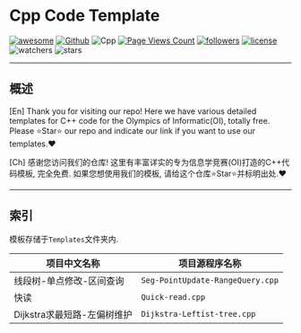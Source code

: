# Cpp Code Template

[![awesome](https://camo.githubusercontent.com/abb97269de2982c379cbc128bba93ba724d8822bfbe082737772bd4feb59cb54/68747470733a2f2f63646e2e7261776769742e636f6d2f73696e647265736f726875732f617765736f6d652f643733303566333864323966656437386661383536353265336136336531353464643865383832392f6d656469612f62616467652e737667)](https://github.com/sindresorhus/awesome)
[![Github](https://img.shields.io/badge/GitHub-100000?style=for-the-badge&logo=github&logoColor=white)](https://github.com)
![Cpp](https://img.shields.io/badge/C%2B%2B-00599C?style=for-the-badge&logo=c%2B%2B&logoColor=white)
[![Page Views Count](https://badges.toozhao.com/badges/01HDE13JSWPFN1ME6TGB42DV8T/green.svg)](https://badges.toozhao.com/stats/01HDE13JSWPFN1ME6TGB42DV8T "Get your own page views count badge on badges.toozhao.com")
[![followers](https://img.shields.io/github/followers/kfy666.svg?style=social&label=Follow&maxAge=2592000)](https://github.com/kfy666)
[![license](https://img.shields.io/github/license/kfy666/CppCodeTemplate.svg)](https://github.com/kfy666/CppCodeTemplate)
![watchers](https://img.shields.io/github/watchers/kfy666/CppCodeTemplate.svg?style=social&label=Watch)
![stars](https://img.shields.io/github/stars/kfy666/CppCodeTemplate.svg?style=social&label=Stars)

---

## 概述

[En] Thank you for visiting our repo! Here we have various detailed templates for C++ code for the Olympics of Informatic(OI), totally free. Please ⭐Star⭐ our repo and indicate our link if you want to use our templates.❤️

[Ch] 感谢您访问我们的仓库! 这里有丰富详实的专为信息学竞赛(OI)打造的C++代码模板, 完全免费. 如果您想使用我们的模板, 请给这个仓库⭐Star⭐并标明出处.❤️

---

## 索引

模板存储于<code>Templates</code>文件夹内.

| 项目中文名称 | 项目源程序名称 |
|------|------|
|线段树-单点修改-区间查询 | <code>Seg-PointUpdate-RangeQuery.cpp</code> |
|快读| <code>Quick-read.cpp</code> |
|Dijkstra求最短路-左偏树维护| <code>Dijkstra-Leftist-tree.cpp</code> |

